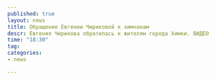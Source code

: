 ```yaml
---
published: true
layout: news
title: Обращение Евгении Чириковой к химчанам
descr: Евгения Чирикова обратилась к жителям города Химки. ВИДЕО
time: "18:30"
tag:
categories:
- news

---
```


<object width="420" height="315"><param name="movie" value="http://www.youtube.com/v/YSZp8aLl13g?version=3&amp;hl=ru_RU"></param><param name="allowFullScreen" value="true"></param><param name="allowscriptaccess" value="always"></param><embed src="http://www.youtube.com/v/YSZp8aLl13g?version=3&amp;hl=ru_RU" type="application/x-shockwave-flash" width="420" height="315" allowscriptaccess="always" allowfullscreen="true"></embed></object>